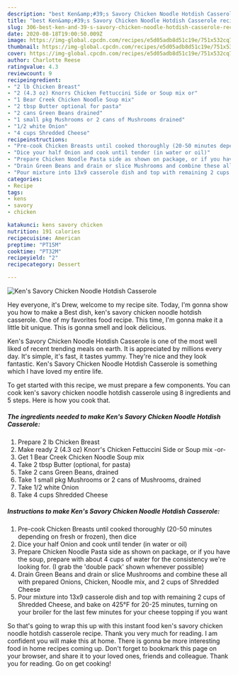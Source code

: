 ```yaml
---
description: "best Ken&amp;#39;s Savory Chicken Noodle Hotdish Casserole recipes ever | how to make the best Ken&amp;#39;s Savory Chicken Noodle Hotdish Casserole"
title: "best Ken&amp;#39;s Savory Chicken Noodle Hotdish Casserole recipes ever | how to make the best Ken&amp;#39;s Savory Chicken Noodle Hotdish Casserole"
slug: 306-best-ken-and-39-s-savory-chicken-noodle-hotdish-casserole-recipes-ever-how-to-make-the-best-ken-and-39-s-savory-chicken-noodle-hotdish-casserole
date: 2020-08-18T19:00:50.009Z
image: https://img-global.cpcdn.com/recipes/e5d05adb8d51c19e/751x532cq70/kens-savory-chicken-noodle-hotdish-casserole-recipe-main-photo.jpg
thumbnail: https://img-global.cpcdn.com/recipes/e5d05adb8d51c19e/751x532cq70/kens-savory-chicken-noodle-hotdish-casserole-recipe-main-photo.jpg
cover: https://img-global.cpcdn.com/recipes/e5d05adb8d51c19e/751x532cq70/kens-savory-chicken-noodle-hotdish-casserole-recipe-main-photo.jpg
author: Charlotte Reese
ratingvalue: 4.3
reviewcount: 9
recipeingredient:
- "2 lb Chicken Breast"
- "2 (4.3 oz) Knorrs Chicken Fettuccini Side or Soup mix or"
- "1 Bear Creek Chicken Noodle Soup mix"
- "2 tbsp Butter optional for pasta"
- "2 cans Green Beans drained"
- "1 small pkg Mushrooms or 2 cans of Mushrooms drained"
- "1/2 white Onion"
- "4 cups Shredded Cheese"
recipeinstructions:
- "Pre-cook Chicken Breasts until cooked thoroughly (20-50 minutes depending on fresh or frozen), then dice"
- "Dice your half Onion and cook until tender (in water or oil)"
- "Prepare Chicken Noodle Pasta side as shown on package, or if you have the soup, prepare with about 4 cups of water for the consistency we&#39;re looking for. (I grab the &#39;double pack&#39; shown whenever possible)"
- "Drain Green Beans and drain or slice Mushrooms and combine these all with prepared Onions, Chicken, Noodle mix, and 2 cups of Shredded Cheese"
- "Pour mixture into 13x9 casserole dish and top with remaining 2 cups of Shredded Cheese, and bake on 425°F for 20-25 minutes, turning on your broiler for the last few minutes for your cheese topping if you want"
categories:
- Recipe
tags:
- kens
- savory
- chicken

katakunci: kens savory chicken 
nutrition: 191 calories
recipecuisine: American
preptime: "PT15M"
cooktime: "PT32M"
recipeyield: "2"
recipecategory: Dessert

---
```



![Ken&#39;s Savory Chicken Noodle Hotdish Casserole](https://img-global.cpcdn.com/recipes/e5d05adb8d51c19e/751x532cq70/kens-savory-chicken-noodle-hotdish-casserole-recipe-main-photo.jpg)

Hey everyone, it's Drew, welcome to my recipe site. Today, I'm gonna show you how to make a Best dish, ken&#39;s savory chicken noodle hotdish casserole. One of my favorites food recipe. This time, I'm gonna make it a little bit unique. This is gonna smell and look delicious.

Ken&#39;s Savory Chicken Noodle Hotdish Casserole is one of the most well liked of recent trending meals on earth. It is appreciated by millions every day. It's simple, it's fast, it tastes yummy. They're nice and they look fantastic. Ken&#39;s Savory Chicken Noodle Hotdish Casserole is something which I have loved my entire life.




To get started with this recipe, we must prepare a few components. You can cook ken&#39;s savory chicken noodle hotdish casserole using 8 ingredients and 5 steps. Here is how you cook that.

<!--inarticleads1-->

##### The ingredients needed to make Ken&#39;s Savory Chicken Noodle Hotdish Casserole:

1. Prepare 2 lb Chicken Breast
1. Make ready 2 (4.3 oz) Knorr&#39;s Chicken Fettuccini Side or Soup mix -or-
1. Get 1 Bear Creek Chicken Noodle Soup mix
1. Take 2 tbsp Butter (optional, for pasta)
1. Take 2 cans Green Beans, drained
1. Take 1 small pkg Mushrooms or 2 cans of Mushrooms, drained
1. Take 1/2 white Onion
1. Take 4 cups Shredded Cheese




<!--inarticleads2-->

##### Instructions to make Ken&#39;s Savory Chicken Noodle Hotdish Casserole:

1. Pre-cook Chicken Breasts until cooked thoroughly (20-50 minutes depending on fresh or frozen), then dice
1. Dice your half Onion and cook until tender (in water or oil)
1. Prepare Chicken Noodle Pasta side as shown on package, or if you have the soup, prepare with about 4 cups of water for the consistency we&#39;re looking for. (I grab the &#39;double pack&#39; shown whenever possible)
1. Drain Green Beans and drain or slice Mushrooms and combine these all with prepared Onions, Chicken, Noodle mix, and 2 cups of Shredded Cheese
1. Pour mixture into 13x9 casserole dish and top with remaining 2 cups of Shredded Cheese, and bake on 425°F for 20-25 minutes, turning on your broiler for the last few minutes for your cheese topping if you want




So that's going to wrap this up with this instant food ken&#39;s savory chicken noodle hotdish casserole recipe. Thank you very much for reading. I am confident you will make this at home. There is gonna be more interesting food in home recipes coming up. Don't forget to bookmark this page on your browser, and share it to your loved ones, friends and colleague. Thank you for reading. Go on get cooking!
